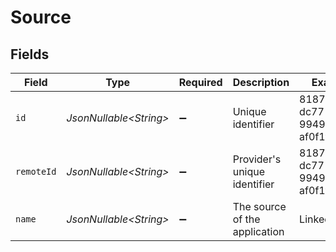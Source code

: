 # Source


## Fields

| Field                                | Type                                 | Required                             | Description                          | Example                              |
| ------------------------------------ | ------------------------------------ | ------------------------------------ | ------------------------------------ | ------------------------------------ |
| `id`                                 | *JsonNullable\<String>*              | :heavy_minus_sign:                   | Unique identifier                    | 8187e5da-dc77-475e-9949-af0f1fa4e4e3 |
| `remoteId`                           | *JsonNullable\<String>*              | :heavy_minus_sign:                   | Provider's unique identifier         | 8187e5da-dc77-475e-9949-af0f1fa4e4e3 |
| `name`                               | *JsonNullable\<String>*              | :heavy_minus_sign:                   | The source of the application        | LinkedIn                             |